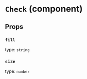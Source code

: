 `Check` (component)
===================



Props
-----

### `fill`

type: `string`


### `size`

type: `number`

